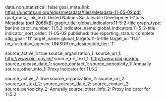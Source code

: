 data_non_statistical: false
goal_meta_link: https://unstats.un.org/sdgs/metadata/files/Metadata-11-05-02.pdf
goal_meta_link_text: United Nations Sustainable Development Goals Metadata (pdf 2066kB)
graph_title: global_indicators.11-5-2-title
graph_type: bar
indicator_number: 11.5.2
indicator_name: global_indicators.11-5-2-title
indicator_sort_order: 11-05-02
published: true
reporting_status: complete
sdg_goal: '11'
target_name: global_targets.11-5-title
target_id: '11.5'
un_custodian_agency: UNISDR
un_designated_tier: '1'

source_active_1: true
source_organization_1: 
source_url_1: http://www.pioj.gov.jm/
source_url_text_1: http://www.pioj.gov.jm/
source_release_date_1: 
source_contact_1: 
source_periodicity_1: Annually
source_other_info_1: Proxy Indicator for 11.5.2
    
source_active_2: true
source_organization_2: 
source_url_2: 
source_url_text_2: 
source_release_date_2: 
source_contact_2: 
source_periodicity_2: Annually
source_other_info_2: Proxy Indicator for 11.5.2 
   